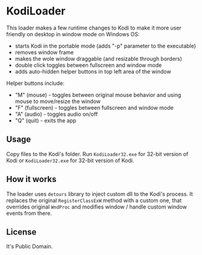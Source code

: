 # KodiLoader

This loader makes a few runtime changes to Kodi to make it more user friendly on desktop in window mode on Windows OS:
- starts Kodi in the portable mode (adds "-p" parameter to the executable)
- removes window frame
- makes the wole window draggable (and resizable through borders)
- double click toggles between fullscreen and window mode
- adds auto-hidden helper buttons in top left area of the window

Helper buttons include:
- "M" (mouse) - toggles between original mouse behavior and using mouse to move/resize the window
- "F" (fullscreen) - toggles between fullscreen and window mode
- "A" (audio) - toggles audio on/off
- "Q" (quit) - exits the app

## Usage

Copy files to the Kodi's folder. Run `KodiLoader32.exe` for 32-bit version of Kodi or `KodiLoader32.exe` for 32-bit version of Kodi.

## How it works

The loader uses `detours` library to inject custom dll to the Kodi's process. It replaces the original `RegisterClassExW` method with a custom one, that overrides original `WndProc` and modifies window / handle custom window events from there.

## License

It's Public Domain.
